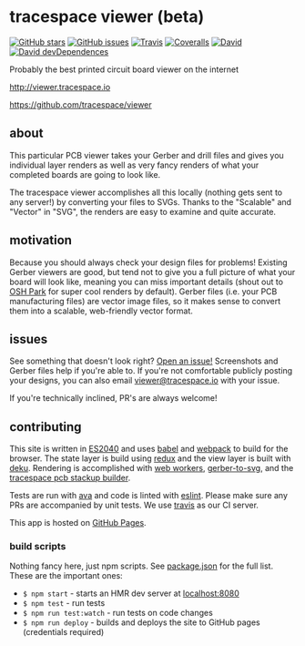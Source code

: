 # tracespace viewer (beta)

[![GitHub stars](https://img.shields.io/github/stars/tracespace/viewer.svg?style=social&label=Star&maxAge=2592000?style=flat-square)](https://github.com/tracespace/viewer)
[![GitHub issues](https://img.shields.io/github/issues/tracespace/viewer.svg?maxAge=2592000?style=flat-square)](https://github.com/tracespace/viewer/issues)
[![Travis](https://img.shields.io/travis/tracespace/viewer.svg?style=flat-square)](https://travis-ci.org/tracespace/viewer)
[![Coveralls](https://img.shields.io/coveralls/tracespace/viewer.svg?style=flat-square)](https://coveralls.io/github/tracespace/viewer)
[![David](https://img.shields.io/david/tracespace/viewer.svg?style=flat-square)](https://david-dm.org/tracespace/viewer)
[![David devDependences](https://img.shields.io/david/dev/tracespace/viewer.svg?style=flat-square)](https://david-dm.org/tracespace/viewer#info=devDependencies)

Probably the best printed circuit board viewer on the internet

<http://viewer.tracespace.io>

<https://github.com/tracespace/viewer>

## about

This particular PCB viewer takes your Gerber and drill files and gives you individual layer renders as well as very fancy renders of what your completed boards are going to look like.

The tracespace viewer accomplishes all this locally (nothing gets sent to any server!) by converting your files to SVGs. Thanks to the "Scalable" and "Vector" in "SVG", the renders are easy to examine and quite accurate.

## motivation

Because you should always check your design files for problems! Existing Gerber viewers are good, but tend not to give you a full picture of what your board will look like, meaning you can miss important details (shout out to [OSH Park](https://oshpark.com) for super cool renders by default). Gerber files (i.e. your PCB manufacturing files) are vector image files, so it makes sense to convert them into a scalable, web-friendly vector format.

## issues

See something that doesn't look right? [Open an issue!](https://github.com/tracespace/viewer/issues) Screenshots and Gerber files help if you're able to. If you're not comfortable publicly posting your designs, you can also email <viewer@tracespace.io> with your issue.

If you're technically inclined, PR's are always welcome!

## contributing

This site is written in [ES2040](https://github.com/ahdinosaur/es2040) and uses [babel](https://babeljs.io/) and [webpack](http://webpack.github.io/) to build for the browser. The state layer is build using [redux](http://rackt.github.io/redux/) and the view layer is built with [deku](https://github.com/anthonyshort/deku). Rendering is accomplished with [web workers](https://developer.mozilla.org/en-US/docs/Web/API/Web_Workers_API), [gerber-to-svg](https://github.com/mcous/gerber-to-svg), and the [tracespace pcb stackup builder](https://github.com/tracespace/pcb-stackup-core).

Tests are run with [ava](https://github.com/avajs/ava) and code is linted with [eslint](http://eslint.org/). Please make sure any PRs are accompanied by unit tests. We use [travis](https://travis-ci.org/) as our CI server.

This app is hosted on [GitHub Pages](https://pages.github.com/).

### build scripts

Nothing fancy here, just npm scripts. See [package.json](https://github.com/tracespace/viewer/blob/master/package.json) for the full list. These are the important ones:

* `$ npm start` - starts an HMR dev server at [localhost:8080](http://localhost:8080)
* `$ npm test` - run tests
* `$ npm run test:watch` - run tests on code changes
* `$ npm run deploy` - builds and deploys the site to GitHub pages (credentials required)
